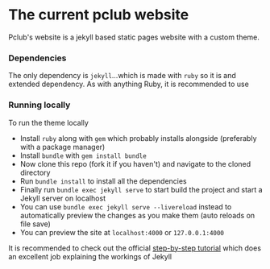 # The current pclub website
Pclub's website is a jekyll based static pages website with a custom theme.

### Dependencies
The only dependency is `jekyll`...which is made with `ruby` so it is and extended dependency. As with anything Ruby, it is recommended to use 

### Running locally
To run the theme locally
- Install `ruby` along with `gem` which probably installs alongside (preferably with a package manager)
- Install `bundle` with `gem install bundle`
- Now clone this repo (fork it if you haven't) and navigate to the cloned directory
- Run `bundle install` to install all the dependencies
- Finally run `bundle exec jekyll serve` to start build the project and start a Jekyll server on localhost
- You can use `bundle exec jekyll serve --livereload` instead to automatically preview the changes as you make them (auto reloads on file save)
- You can preview the site at `localhost:4000` or `127.0.0.1:4000`

It is recommended to check out the official [step-by-step tutorial](https://jekyllrb.com/docs/step-by-step/) which does an excellent job explaining the workings of Jekyll
